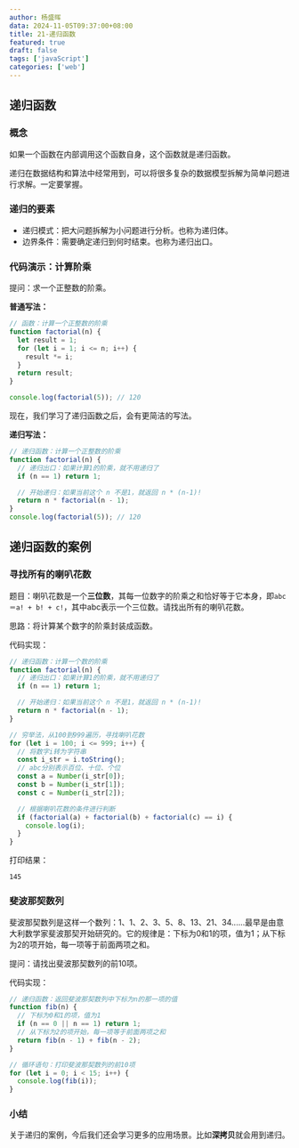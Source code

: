 ```yaml
---
author: 杨盛晖
data: 2024-11-05T09:37:00+08:00
title: 21-递归函数
featured: true
draft: false
tags: ['javaScript']
categories: ['web']
---
```





<ArticleTopAd></ArticleTopAd>

## 递归函数

### 概念

如果一个函数在内部调用这个函数自身，这个函数就是递归函数。

递归在数据结构和算法中经常用到，可以将很多复杂的数据模型拆解为简单问题进行求解。一定要掌握。

### 递归的要素

- 递归模式：把大问题拆解为小问题进行分析。也称为递归体。
- 边界条件：需要确定递归到何时结束。也称为递归出口。

### 代码演示：计算阶乘

提问：求一个正整数的阶乘。

**普通写法：**

```js
// 函数：计算一个正整数的阶乘
function factorial(n) {
  let result = 1;
  for (let i = 1; i <= n; i++) {
    result *= i;
  }
  return result;
}

console.log(factorial(5)); // 120
```

现在，我们学习了递归函数之后，会有更简洁的写法。

**递归写法：**

```js
// 递归函数：计算一个正整数的阶乘
function factorial(n) {
  // 递归出口：如果计算1的阶乘，就不用递归了
  if (n == 1) return 1;

  // 开始递归：如果当前这个 n 不是1，就返回 n * (n-1)!
  return n * factorial(n - 1);
}
console.log(factorial(5)); // 120
```



## 递归函数的案例

### 寻找所有的喇叭花数

题目：喇叭花数是一个**三位数**，其每一位数字的阶乘之和恰好等于它本身，即`abc＝a! + b! + c!`，其中abc表示一个三位数。请找出所有的喇叭花数。

思路：将计算某个数字的阶乘封装成函数。

代码实现：

```js
// 递归函数：计算一个数的阶乘
function factorial(n) {
  // 递归出口：如果计算1的阶乘，就不用递归了
  if (n == 1) return 1;

  // 开始递归：如果当前这个 n 不是1，就返回 n * (n-1)!
  return n * factorial(n - 1);
}

// 穷举法，从100到999遍历，寻找喇叭花数
for (let i = 100; i <= 999; i++) {
  // 将数字i转为字符串
  const i_str = i.toString();
  // abc分别表示百位、十位、个位
  const a = Number(i_str[0]);
  const b = Number(i_str[1]);
  const c = Number(i_str[2]);

  // 根据喇叭花数的条件进行判断
  if (factorial(a) + factorial(b) + factorial(c) == i) {
    console.log(i);
  }
}
```

打印结果：

```
145
```

### 斐波那契数列

斐波那契数列是这样一个数列：1、1、2、3、5、8、13、21、34......最早是由意大利数学家斐波那契开始研究的。它的规律是：下标为0和1的项，值为1；从下标为2的项开始，每一项等于前面两项之和。

提问：请找出斐波那契数列的前10项。

代码实现：

```js
// 递归函数：返回斐波那契数列中下标为n的那一项的值
function fib(n) {
  // 下标为0和1的项，值为1
  if (n == 0 || n == 1) return 1;
  // 从下标为2的项开始，每一项等于前面两项之和
  return fib(n - 1) + fib(n - 2);
}

// 循环语句：打印斐波那契数列的前10项
for (let i = 0; i < 15; i++) {
  console.log(fib(i));
}
```

### 小结

关于递归的案例，今后我们还会学习更多的应用场景。比如**深拷贝**就会用到递归。


